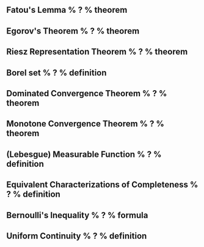 Fatou's Lemma
%
?
%
theorem
---

Egorov's Theorem
%
?
%
theorem
---

Riesz Representation Theorem
%
?
%
theorem
---

Borel set
%
?
%
definition
---

Dominated Convergence Theorem
%
?
%
theorem
---

Monotone Convergence Theorem
%
?
%
theorem
---

(Lebesgue) Measurable Function
%
?
%
definition
---

Equivalent Characterizations of Completeness
%
?
%
definition
---

Bernoulli's Inequality
%
?
%
formula
---

Uniform Continuity
%
?
%
definition
---

